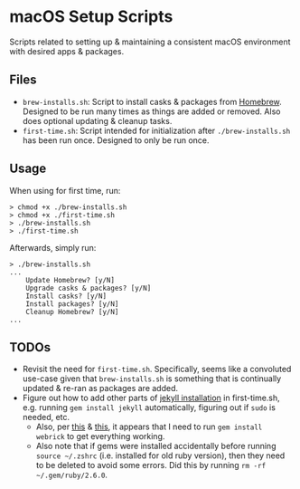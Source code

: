 # macOS Setup Scripts

Scripts related to setting up & maintaining a consistent macOS environment with desired apps & packages.

## Files

* `brew-installs.sh`: Script to install casks & packages from [Homebrew](https://brew.sh/). Designed to be run many times as things are added or removed. Also does optional updating & cleanup tasks.
* `first-time.sh`: Script intended for initialization after `./brew-installs.sh` has been run once. Designed to only be run once.

## Usage

When using for first time, run:
```shell
> chmod +x ./brew-installs.sh
> chmod +x ./first-time.sh
> ./brew-installs.sh
> ./first-time.sh
```
Afterwards, simply run:
```shell
> ./brew-installs.sh
...
    Update Homebrew? [y/N]
    Upgrade casks & packages? [y/N]
    Install casks? [y/N]
    Install packages? [y/N]
    Cleanup Homebrew? [y/N]
...
```

## TODOs

* Revisit the need for `first-time.sh`. Specifically, seems like a convoluted use-case given that `brew-installs.sh` is something that is continually updated & re-ran as packages are added.
* Figure out how to add other parts of [jekyll installation](https://jekyllrb.com/docs/installation/macos/) in first-time.sh, e.g. running `gem install jekyll` automatically, figuring out if `sudo` is needed, etc.
  * Also, per [this](https://github.com/github/pages-gem/issues/752) & [this](https://github.com/jekyll/jekyll/issues/8523), it appears that I need to run `gem install webrick` to get everything working.
  * Also note that if gems were installed accidentally before running `source ~/.zshrc` (i.e. installed for old ruby version), then they need to be deleted to avoid some errors. Did this by running `rm -rf ~/.gem/ruby/2.6.0`.
